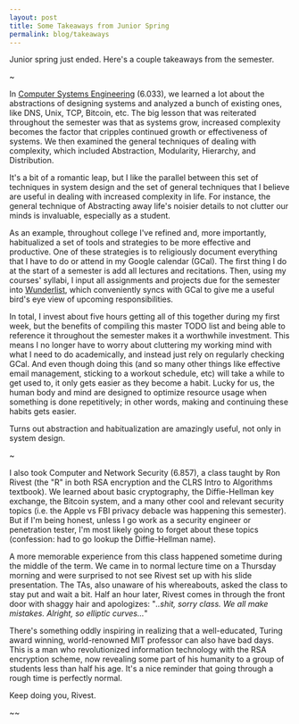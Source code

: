 ```yaml
---
layout: post
title: Some Takeaways from Junior Spring
permalink: blog/takeaways
---
```

Junior spring just ended. Here's a couple takeaways from the semester.

~

In [Computer Systems Engineering](https://mit.edu/6.033/www/) (6.033), we learned a lot about the abstractions of designing systems
and analyzed a bunch of existing ones, like DNS, Unix, TCP, Bitcoin,
etc. The big lesson that was reiterated throughout the semester was
that as systems grow, increased complexity becomes the factor that
cripples continued growth or effectiveness of systems. We then
examined the general techniques of dealing with complexity, which
included Abstraction, Modularity, Hierarchy, and Distribution.

It's a bit of a romantic leap, but I like the parallel
between this set of techniques in system design and the set of general techniques that I believe are useful in dealing with increased complexity in life. For instance, the general technique of Abstracting away life's noisier details to not clutter our minds is invaluable, especially as a student.

As an example, throughout college I've refined and, more importantly, habitualized a set of tools and strategies to be more effective and productive. One of these strategies is to religiously document everything that I have to do or attend in my Google calendar (GCal). The first thing I do at the start of a semester is add all lectures and recitations. Then, using my courses' syllabi, I input all assignments and projects due for the semester into [Wunderlist](https://www.wunderlist.com/), which conveniently syncs with GCal to give me a useful bird's eye view of upcoming responsibilities.

In total, I invest about five hours getting all of this together during my first week, but the benefits of compiling this master TODO list and being able to reference it throughout the semester makes it a worthwhile investment. This means I no longer have to worry about cluttering my working mind with what I need to do academically, and instead just rely on regularly checking GCal. And even though doing this (and so many other things like effective email management, sticking to a workout schedule, etc) will take a while to get used to, it only gets easier as they become a habit. Lucky for us, the human body and mind are designed to optimize resource usage when something is done repetitively; in other words, making and continuing these habits gets easier.

Turns out abstraction and habitualization are amazingly useful, not only in system design.

~

I also took Computer and Network Security (6.857), a class taught by Ron Rivest (the "R" in both RSA encryption and the CLRS Intro to Algorithms textbook). We learned about basic cryptography, the Diffie-Hellman key exchange, the Bitcoin system, and a many other cool and relevant security topics (i.e. the Apple vs FBI privacy debacle was happening this semester). But if I'm being honest, unless I go work as a security engineer or penetration tester, I'm most likely going to forget about these topics (confession: had to go lookup the Diffie-Hellman name).

A more memorable experience from this class happened sometime during the middle of the term. We came in to normal lecture time on a Thursday morning and were surprised to not see Rivest set up with his slide presentation. The TAs, also unaware of his whereabouts, asked the class to stay put and wait a bit. Half an hour later, Rivest comes in through the front door with shaggy hair and apologizes: "*..shit, sorry class. We all make mistakes. Alright, so elliptic curves...*"

There's something oddly inspiring in realizing that a well-educated, Turing award winning, world-renowned MIT professor can also have bad days. This is a man who revolutionized information technology with the RSA encryption scheme, now revealing some part of his humanity to a group of students less than half his age. It's a nice reminder that going through a rough time is perfectly normal.

Keep doing you, Rivest.

~~
